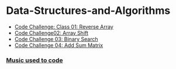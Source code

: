 # Data-Structures-and-Algorithms

- [Code Challenge: Class 01: Reverse Array](https://github.com/ArzuVon/data-structures-and-algorithms/tree/main/arrayReverse)
- [Code Challenge02: Array Shift](https://github.com/ArzuVon/data-structures-and-algorithms/tree/main/array-insert-shift)
- [Code Challenge 03: Binary Search](https://github.com/ArzuVon/data-structures-and-algorithms/tree/main/array-binary-search)
- [Code Challenge 04: Add Sum Matrix](https://github.com/ArzuVon/data-structures-and-algorithms/tree/main/addSum)

###  [Music used to code](https://www.youtube.com/watch?v=M5QY2_8704o)
